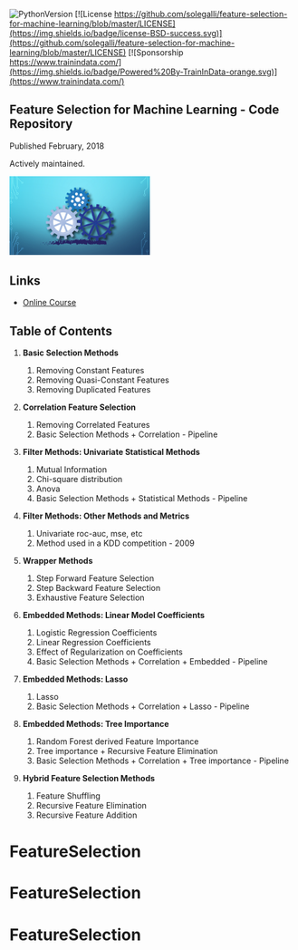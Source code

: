 ﻿![PythonVersion](https://img.shields.io/badge/python-3.6%20|3.7%20|%203.8%20|%203.9-success)
[![License https://github.com/solegalli/feature-selection-for-machine-learning/blob/master/LICENSE](https://img.shields.io/badge/license-BSD-success.svg)](https://github.com/solegalli/feature-selection-for-machine-learning/blob/master/LICENSE)
[![Sponsorship https://www.trainindata.com/](https://img.shields.io/badge/Powered%20By-TrainInData-orange.svg)](https://www.trainindata.com/)

## Feature Selection for Machine Learning - Code Repository

Published February, 2018

Actively maintained.

[<img src="./feature_selection.png" width="248">](https://www.courses.trainindata.com/p/feature-selection-for-machine-learning)

## Links

- [Online Course](https://www.courses.trainindata.com/p/feature-selection-for-machine-learning)


## Table of Contents

1. **Basic Selection Methods**
	1. Removing Constant Features
	2. Removing Quasi-Constant Features
	3. Removing Duplicated Features

2. **Correlation Feature Selection**
	1. Removing Correlated Features 
	2. Basic Selection Methods + Correlation - Pipeline

3. **Filter Methods: Univariate Statistical Methods**
	1. Mutual Information
	2. Chi-square distribution
	3. Anova
	4. Basic Selection Methods + Statistical Methods - Pipeline

4. **Filter Methods: Other Methods and Metrics**
	1. Univariate roc-auc, mse, etc
	2. Method used in a KDD competition - 2009

5. **Wrapper Methods**
	1. Step Forward Feature Selection
	2. Step Backward Feature Selection
	3. Exhaustive Feature Selection

6. **Embedded Methods: Linear Model Coefficients**
	1. Logistic Regression Coefficients
	2. Linear Regression Coefficients
	3. Effect of Regularization on Coefficients
	4. Basic Selection Methods + Correlation + Embedded - Pipeline 

7. **Embedded Methods: Lasso**
	1. Lasso 
	2. Basic Selection Methods + Correlation + Lasso - Pipeline 

8. **Embedded Methods: Tree Importance**
	1. Random Forest derived Feature Importance
	2. Tree importance + Recursive Feature Elimination
	3. Basic Selection Methods + Correlation + Tree importance - Pipeline

9. **Hybrid Feature Selection Methods**
	1. Feature Shuffling
	2. Recursive Feature Elimination
	3. Recursive Feature Addition
# FeatureSelection
# FeatureSelection
# FeatureSelection
